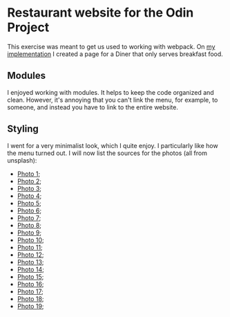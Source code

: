 # Restaurant website for the Odin Project

This exercise was meant to get us used to working with webpack. On [my implementation](https://paposeco.github.io/flosdiner/) I created a page for a Diner that only serves breakfast food.

## Modules

I enjoyed working with modules. It helps to keep the code organized and clean. However, it's annoying that you can't link the menu, for example, to someone, and instead you have to link to the entire website.

## Styling

I went for a very minimalist look, which I quite enjoy. I particularly like how the menu turned out. I will now list the sources for the photos (all from unsplash):

- [Photo 1](https://unsplash.com/photos/YBfbVXvUsog);
- [Photo 2](https://unsplash.com/photos/TQQE32Gz4jw);
- [Photo 3](https://unsplash.com/photos/m62z8FnnZbI);
- [Photo 4](https://unsplash.com/photos/TYIzeCiZ_60);
- [Photo 5](https://unsplash.com/photos/nzyzAUsbV0M);
- [Photo 6](https://unsplash.com/photos/XyBeP4K9Vzs);
- [Photo 7](https://unsplash.com/photos/udHpkduEOYU);
- [Photo 8](https://unsplash.com/photos/6LUNL6tx4_c);
- [Photo 9](https://unsplash.com/photos/wnn9GuvXIZ4);
- [Photo 10](https://unsplash.com/photos/Lkb1g9ivC2c);
- [Photo 11](https://unsplash.com/photos/TmOGarNOGFs);
- [Photo 12](https://unsplash.com/photos/L82-kkEBOd0);
- [Photo 13](https://unsplash.com/photos/W3cKs5KeT2c);
- [Photo 14](https://unsplash.com/photos/aLDW0oQ0NtU);
- [Photo 15](https://unsplash.com/photos/QgJ2KMW27Fc);
- [Photo 16](https://unsplash.com/photos/hGsq0aOZM_w);
- [Photo 17](https://unsplash.com/photos/cCC9iPxsP_Y);
- [Photo 18](https://unsplash.com/photos/AhZJjvvDIGY);
- [Photo 19](https://unsplash.com/photos/8XMvyAUphCQ);
